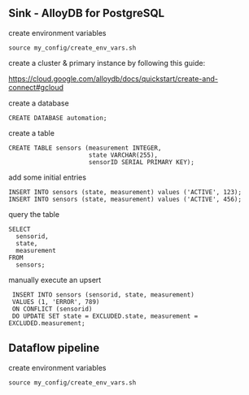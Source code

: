 ## Sink - AlloyDB for PostgreSQL

create environment variables

```shell
source my_config/create_env_vars.sh
```

create a cluster & primary instance by following this guide:

https://cloud.google.com/alloydb/docs/quickstart/create-and-connect#gcloud

create a database 
```shell
CREATE DATABASE automation;
```

create a table
```shell
CREATE TABLE sensors (measurement INTEGER,
                      state VARCHAR(255),
                      sensorID SERIAL PRIMARY KEY);
```

add some initial entries
```shell
INSERT INTO sensors (state, measurement) values ('ACTIVE', 123);
INSERT INTO sensors (state, measurement) values ('ACTIVE', 456);
```

query the table
```shell
SELECT
  sensorid,
  state,
  measurement
FROM
  sensors;
```

manually execute an upsert
```shell
 INSERT INTO sensors (sensorid, state, measurement) 
 VALUES (1, 'ERROR', 789) 
 ON CONFLICT (sensorid) 
 DO UPDATE SET state = EXCLUDED.state, measurement = EXCLUDED.measurement;
```

## Dataflow pipeline

create environment variables

```shell
source my_config/create_env_vars.sh
```


